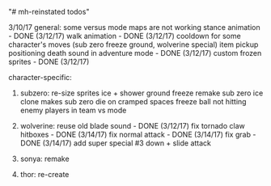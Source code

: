 "# mh-reinstated todos" 

3/10/17
general:
some versus mode maps are not working
stance animation - DONE (3/12/17)
walk animation - DONE (3/12/17)
cooldown for some character's moves (sub zero freeze ground, wolverine special)
item pickup positioning
death sound in adventure mode - DONE (3/12/17)
custom frozen sprites - DONE (3/12/17)

character-specific:
1. subzero:
re-size sprites
ice + shower
ground freeze remake
sub zero ice clone makes sub zero die on cramped spaces
freeze ball not hitting enemy players in team vs mode
 
2. wolverine: 
reuse old blade sound - DONE (3/12/17)
fix tornado claw hitboxes - DONE (3/14/17)
fix normal attack - DONE (3/14/17)
fix grab - DONE (3/14/17)
add super special #3
down + slide attack

3. sonya: remake
4. thor: re-create